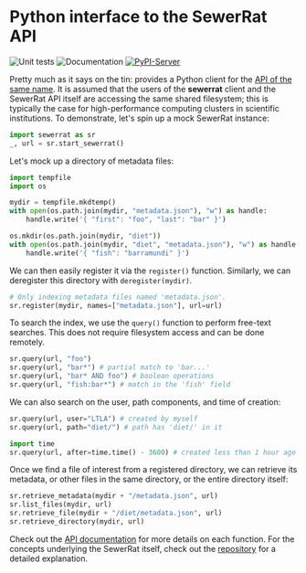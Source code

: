 <!-- These are examples of badges you might want to add to your README:
     please update the URLs accordingly

[![Built Status](https://api.cirrus-ci.com/github/<USER>/SewerRat.svg?branch=main)](https://cirrus-ci.com/github/<USER>/SewerRat)
[![ReadTheDocs](https://readthedocs.org/projects/SewerRat/badge/?version=latest)](https://SewerRat.readthedocs.io/en/stable/)
[![Coveralls](https://img.shields.io/coveralls/github/<USER>/SewerRat/main.svg)](https://coveralls.io/r/<USER>/SewerRat)
[![Conda-Forge](https://img.shields.io/conda/vn/conda-forge/SewerRat.svg)](https://anaconda.org/conda-forge/SewerRat)
[![Monthly Downloads](https://pepy.tech/badge/SewerRat/month)](https://pepy.tech/project/SewerRat)
[![Twitter](https://img.shields.io/twitter/url/http/shields.io.svg?style=social&label=Twitter)](https://twitter.com/SewerRat)
-->

# Python interface to the SewerRat API

![Unit tests](https://github.com/ArtifactDB/SewerRat-py/actions/workflows/run-tests.yaml/badge.svg)
![Documentation](https://github.com/ArtifactDB/SewerRat-py/actions/workflows/build-docs.yaml/badge.svg)
[![PyPI-Server](https://img.shields.io/pypi/v/SewerRat.svg)](https://pypi.org/project/SewerRat/)

Pretty much as it says on the tin: provides a Python client for the [API of the same name](https://github.com/ArtifactDB/SewerRat).
It is assumed that the users of the **sewerrat** client and the SewerRat API itself are accessing the same shared filesystem;
this is typically the case for high-performance computing clusters in scientific institutions.
To demonstrate, let's spin up a mock SewerRat instance:

```python
import sewerrat as sr
_, url = sr.start_sewerrat()
```

Let's mock up a directory of metadata files:

```python
import tempfile
import os

mydir = tempfile.mkdtemp()
with open(os.path.join(mydir, "metadata.json"), "w") as handle:
    handle.write('{ "first": "foo", "last": "bar" }')

os.mkdir(os.path.join(mydir, "diet"))
with open(os.path.join(mydir, "diet", "metadata.json"), "w") as handle:
    handle.write('{ "fish": "barramundi" }')
```

We can then easily register it via the `register()` function.
Similarly, we can deregister this directory with `deregister(mydir)`.

```python
# Only indexing metadata files named 'metadata.json'.
sr.register(mydir, names=["metadata.json"], url=url)
```

To search the index, we use the `query()` function to perform free-text searches.
This does not require filesystem access and can be done remotely.

```python
sr.query(url, "foo")
sr.query(url, "bar*") # partial match to 'bar...'
sr.query(url, "bar* AND foo") # boolean operations
sr.query(url, "fish:bar*") # match in the 'fish' field
```

We can also search on the user, path components, and time of creation:

```python
sr.query(url, user="LTLA") # created by myself
sr.query(url, path="diet/") # path has 'diet/' in it

import time
sr.query(url, after=time.time() - 3600) # created less than 1 hour ago
```

Once we find a file of interest from a registered directory, we can retrieve its metadata, or other files in the same directory, or the entire directory itself:

```python
sr.retrieve_metadata(mydir + "/metadata.json", url)
sr.list_files(mydir, url)
sr.retrieve_file(mydir + "/diet/metadata.json", url)
sr.retrieve_directory(mydir, url)
```

Check out the [API documentation](https://artifactdb.github.io/SewerRat-py/) for more details on each function.
For the concepts underlying the SewerRat itself, check out the [repository](https://github.com/ArtifactDB/SewerRat) for a detailed explanation.
